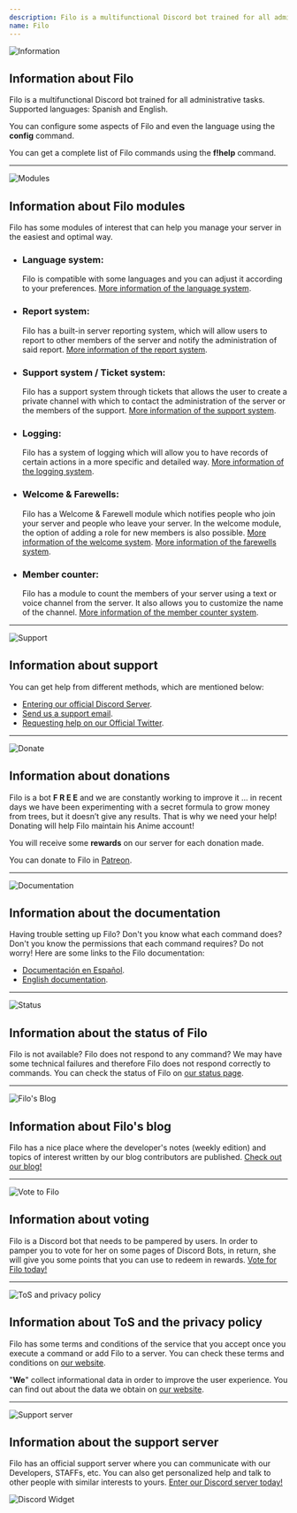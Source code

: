 ```yaml
---
description: Filo is a multifunctional Discord bot trained for all administrative tasks.
name: Filo
---
```


![Information](https://i.imgur.com/f6TWbkw.png)

## Information about Filo

Filo is a multifunctional Discord bot trained for all administrative tasks. Supported languages: Spanish and English.

You can configure some aspects of Filo and even the language using the **config** command.

You can get a complete list of Filo commands using the **f!help** command.

---

![Modules](https://i.imgur.com/4lM0mNf.png)

## Information about Filo modules

Filo has some modules of interest that can help you manage your server in the easiest and optimal way.

- ### Language system:
    Filo is compatible with some languages and you can adjust it according to your preferences. [More information of the language system](https://docs.filobot.xyz/v/en/config/lang).
- ### Report system:
    Filo has a built-in server reporting system, which will allow users to report to other members of the server and notify the administration of said report. [More information of the report system](https://docs.filobot.xyz/v/en/config/reports).
- ### Support system / Ticket system:
    Filo has a support system through tickets that allows the user to create a private channel with which to contact the administration of the server or the members of the support. [More information of the support system](https://docs.filobot.xyz/v/en/config/support).
- ### Logging:
    Filo has a system of logging which will allow you to have records of certain actions in a more specific and detailed way. [More information of the logging system](https://docs.filobot.xyz/v/en/config/logs).
- ### Welcome & Farewells:
    Filo has a Welcome & Farewell module which notifies people who join your server and people who leave your server. In the welcome module, the option of adding a role for new members is also possible. [More information of the welcome system](https://docs.filobot.xyz/v/en/config/welcome). [More information of the farewells system](https://docs.filobot.xyz/v/en/config/bye).
- ### Member counter:
    Filo has a module to count the members of your server using a text or voice channel from the server. It also allows you to customize the name of the channel. [More information of the member counter system](https://docs.filobot.xyz/v/en/config/counter).


---

![Support](https://i.imgur.com/g63ptsV.png)

## Information about support

You can get help from different methods, which are mentioned below:

- [Entering our official Discord Server](https://filobot.xyz/discord).
- [Send us a support email](mailto:support@filobot.xyz?Subject=Help%20request%20via%20bot%20page).
- [Requesting help on our Official Twitter](https://twitter.com/FiloDiscord).

---

![Donate](https://i.imgur.com/pctdazg.png)

## Information about donations

Filo is a bot **F R E E** and we are constantly working to improve it … in recent days we have been experimenting with a secret formula to grow money from trees, but it doesn’t give any results. That is why we need your help! Donating will help Filo maintain his Anime account!

You will receive some **rewards** on our server for each donation made.

You can donate to Filo in [Patreon](https://filobot.xyz/donate).

---

![Documentation](https://i.imgur.com/cvCi1S4.png)

## Information about the documentation

Having trouble setting up Filo? Don't you know what each command does? Don't you know the permissions that each command requires? Do not worry! Here are some links to the Filo documentation:

- [Documentación en Español](https://docs.filobot.xyz/v/es).
- [English documentation](https://docs.filobot.xyz/v/en).

---

![Status](https://i.imgur.com/MptJQAe.png)

## Information about the status of Filo

Filo is not available? Filo does not respond to any command? We may have some technical failures and therefore Filo does not respond correctly to commands. You can check the status of Filo on [our status page](https://status.filobot.xyz).

---

![Filo's Blog](https://i.imgur.com/3w45YYr.png)

## Information about Filo's blog

Filo has a nice place where the developer's notes (weekly edition) and topics of interest written by our blog contributors are published. [Check out our blog!](https://blog.filobot.xyz)

---

![Vote to Filo](https://i.imgur.com/V0zRNs4.png)

## Information about voting

Filo is a Discord bot that needs to be pampered by users. In order to pamper you to vote for her on some pages of Discord Bots, in return, she will give you some points that you can use to redeem in rewards. [Vote for Filo today!](https://filobot.xyz/vote)

---

![ToS and privacy policy](https://i.imgur.com/ot0cVXR.png)

## Information about ToS and the privacy policy

Filo has some terms and conditions of the service that you accept once you execute a command or add Filo to a server. You can check these terms and conditions on [our website](https://filobot.xyz/terms).

"**We**" collect informational data in order to improve the user experience. You can find out about the data we obtain on [our website](https://filobot.xyz/terms).

---

![Support server](https://i.imgur.com/4WAq3v0.png)

## Information about the support server

Filo has an official support server where you can communicate with our Developers, STAFFs, etc. You can also get personalized help and talk to other people with similar interests to yours. [Enter our Discord server today!](https://filobot.xyz/discord)

![Discord Widget](https://discordapp.com/api/guilds/381550705363648512/embed.png?style=banner2)
